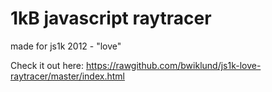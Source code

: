 1kB javascript raytracer
===

made for js1k 2012 - "love"

Check it out here: https://rawgithub.com/bwiklund/js1k-love-raytracer/master/index.html
